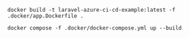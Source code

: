 `docker build -t laravel-azure-ci-cd-example:latest -f .docker/app.Dockerfile .`

`docker compose -f .docker/docker-compose.yml up --build`